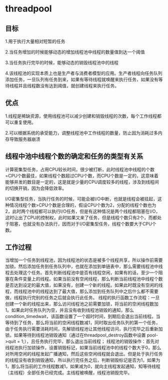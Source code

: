 # threadpool
## 目标
1.用于执行大量相对短暂的任务

2.当任务增加的时候能够动态的增加线程池中线程的数量值到达一个阈值

3.当任务执行完毕的时候，能够动态的销毁线程池中的线程

4.该线程池的实现本质上也是生产者与消费者模型的应用。生产者线程向任务队列添加任务，一旦队列有任务到来，如果有等待线程就唤醒来执行任务，如果没有等待线程并且线程数没有达到阈值，就创建线程来执行任务。

## 优点
1.线程是稀缺资源，使用线程池可以减少创建和销毁线程的次数，每个工作线程都可以重复使用。

2.可以根据系统的承受能力，调整线程池中工作线程的数量，防止因为消耗过多内存导致服务器崩溃

## 线程中池中线程个数的确定和任务的类型有关系
计算密集型任务，占用CPU较长时间，很少被打断，此时线程池中线程的个数=CPU个数最佳，如果线程个数超过CPU个数，而CPU个数是一定的，这意味着能够并发的数目是一定的，这是就是少量的CPU调度较多的线程，涉及到线程间的切换开销，因为会降低效率。

I/O密集型任务，当执行任务的时候，可能会被I/O中断，也就是线程会被挂起，这种情况线程个数>CPU个数是合理的，假设CPU个数为2，分配的线程个数也为2，此时两个线程都可以执行I/O任务，但是有这种情况是两个线程都阻塞在I/O，这时让出了CPU的控制权，此时如果又来了任务，但是线程个数只有2个，而都处于阻塞，也就没有办法执行，因而对于I/O密集型任务，线程个数要大于CPU个数。

## 工作过程
当增加一个任务到线程池，因为线程池的状态是被多个线程共享，所以操作前需要加锁。然后添加任务到任务队列中，也就在添加到单链表中，那么需要线程池中线程去处理这个任务。首先判断线程池中是否有线程空闲，如果有的话，至少一个阻塞在条件变量上的线程。如果当前没有空闲线程，那么判断当前线程池中线程个数是否达到设定的最大值，如果没有，创建一个新的线程。如果此时既没有空闲的线程，而线程池中的线程达到了最大值，那么添加到任务队列中之后什么都不需要做，线程执行完别的任务之后就会执行此任务。
线程的执行函数工作流程：一旦创建一个新的线程出来，那么访问线程池之前需要加锁，将当前的空闲线程数加1。如果此时任务队列为空，并且没有收到线程池销毁的通知，那么condition_timedwait，该函数设置了一个超时时间，到期后会退出当前线程。当等待到了任务，那么将当前的空闲线程数减1，同时取出任务队列的第一个任务，由于任务执行需要消耗时间，先解锁线程池让其他线程访问，执行完毕之后重新加锁。如果等待到线程池销毁通知（通过在threadpool_destroy函数中设置 pool->quit = 1;），且任务执行完毕，那么退出当前线程；
线程池的销毁操作：首先对线程池执行加锁操作，设置销毁标记，如果当前线程池中的线程个数大于0，那么对所用空闲的线程发起广播通知，然后这些空闲线程就会退出。但是处于执行任务的线程没有收到销毁通知，所以执行完任务之后，判断销毁标记是否为1，如果为1，那么将当前的工作线程数减1，如果减为0，就向主线程发起通知，知等待线程（主线程）全部任务已经完成。主线程被唤醒，线程池销毁完毕。